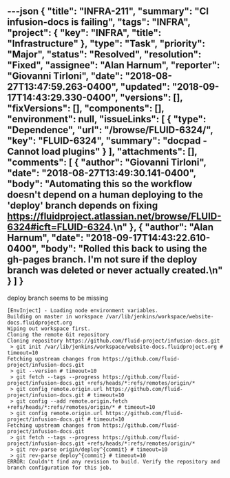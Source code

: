---json
{
  "title": "INFRA-211",
  "summary": "CI infusion-docs is failing",
  "tags": "INFRA",
  "project": {
    "key": "INFRA",
    "title": "Infrastructure"
  },
  "type": "Task",
  "priority": "Major",
  "status": "Resolved",
  "resolution": "Fixed",
  "assignee": "Alan Harnum",
  "reporter": "Giovanni Tirloni",
  "date": "2018-08-27T13:47:59.263-0400",
  "updated": "2018-09-17T14:43:29.330-0400",
  "versions": [],
  "fixVersions": [],
  "components": [],
  "environment": null,
  "issueLinks": [
    {
      "type": "Dependence",
      "url": "/browse/FLUID-6324/",
      "key": "FLUID-6324",
      "summary": "docpad - Cannot load plugins"
    }
  ],
  "attachments": [],
  "comments": [
    {
      "author": "Giovanni Tirloni",
      "date": "2018-08-27T13:49:30.141-0400",
      "body": "Automating this so the workflow doesn't depend on a human deploying to the 'deploy' branch depends on fixing <https://fluidproject.atlassian.net/browse/FLUID-6324#icft=FLUID-6324>.\n"
    },
    {
      "author": "Alan Harnum",
      "date": "2018-09-17T14:43:22.610-0400",
      "body": "Rolled this back to using the gh-pages branch. I'm not sure if the deploy branch was deleted or never actually created.\n"
    }
  ]
}
---
deploy branch seems to be missing

```
[EnvInject] - Loading node environment variables.
Building on master in workspace /var/lib/jenkins/workspace/website-docs.fluidproject.org
Wiping out workspace first.
Cloning the remote Git repository
Cloning repository https://github.com/fluid-project/infusion-docs.git
 > git init /var/lib/jenkins/workspace/website-docs.fluidproject.org # timeout=10
Fetching upstream changes from https://github.com/fluid-project/infusion-docs.git
 > git --version # timeout=10
 > git fetch --tags --progress https://github.com/fluid-project/infusion-docs.git +refs/heads/*:refs/remotes/origin/*
 > git config remote.origin.url https://github.com/fluid-project/infusion-docs.git # timeout=10
 > git config --add remote.origin.fetch +refs/heads/*:refs/remotes/origin/* # timeout=10
 > git config remote.origin.url https://github.com/fluid-project/infusion-docs.git # timeout=10
Fetching upstream changes from https://github.com/fluid-project/infusion-docs.git
 > git fetch --tags --progress https://github.com/fluid-project/infusion-docs.git +refs/heads/*:refs/remotes/origin/*
 > git rev-parse origin/deploy^{commit} # timeout=10
 > git rev-parse deploy^{commit} # timeout=10
ERROR: Couldn't find any revision to build. Verify the repository and branch configuration for this job.
```

        